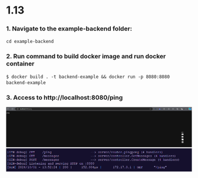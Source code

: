 # 1.13

### 1. Navigate to the example-backend folder:

```
cd example-backend
```

### 2. Run command to build docker image and run docker container

```
$ docker build . -t backend-example && docker run -p 8080:8080 backend-example
```

### 3. Access to http://localhost:8080/ping

![1727791020390](image/README/1727791020390.png)
![1727791036707](image/README/1727791036707.png)
